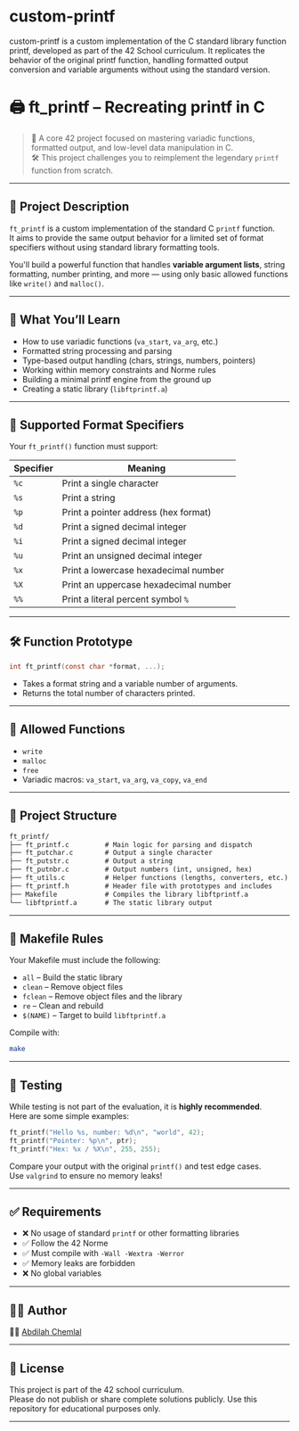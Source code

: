# custom-printf
custom-printf is a custom implementation of the C standard library function printf, developed as part of the 42 School curriculum. It replicates the behavior of the original printf function, handling formatted output conversion and variable arguments without using the standard version.
# 🖨️ ft_printf – Recreating printf in C

> 🚀 A core 42 project focused on mastering variadic functions, formatted output, and low-level data manipulation in C.  
> 🛠️ This project challenges you to reimplement the legendary `printf` function from scratch.

---

## 📌 Project Description

`ft_printf` is a custom implementation of the standard C `printf` function.  
It aims to provide the same output behavior for a limited set of format specifiers without using standard library formatting tools.

You'll build a powerful function that handles **variable argument lists**, string formatting, number printing, and more — using only basic allowed functions like `write()` and `malloc()`.

---

## 🧠 What You’ll Learn

- How to use variadic functions (`va_start`, `va_arg`, etc.)
- Formatted string processing and parsing
- Type-based output handling (chars, strings, numbers, pointers)
- Working within memory constraints and Norme rules
- Building a minimal printf engine from the ground up
- Creating a static library (`libftprintf.a`)

---

## 🧾 Supported Format Specifiers

Your `ft_printf()` function must support:

| Specifier | Meaning                                |
|-----------|----------------------------------------|
| `%c`      | Print a single character               |
| `%s`      | Print a string                         |
| `%p`      | Print a pointer address (hex format)   |
| `%d`      | Print a signed decimal integer         |
| `%i`      | Print a signed decimal integer         |
| `%u`      | Print an unsigned decimal integer      |
| `%x`      | Print a lowercase hexadecimal number   |
| `%X`      | Print an uppercase hexadecimal number  |
| `%%`      | Print a literal percent symbol `%`     |

---

## 🛠️ Function Prototype

```c
int ft_printf(const char *format, ...);
```

- Takes a format string and a variable number of arguments.
- Returns the total number of characters printed.

---

## 🔧 Allowed Functions

- `write`
- `malloc`
- `free`
- Variadic macros: `va_start`, `va_arg`, `va_copy`, `va_end`

---

## 📁 Project Structure

```txt
ft_printf/
├── ft_printf.c         # Main logic for parsing and dispatch
├── ft_putchar.c        # Output a single character
├── ft_putstr.c         # Output a string
├── ft_putnbr.c         # Output numbers (int, unsigned, hex)
├── ft_utils.c          # Helper functions (lengths, converters, etc.)
├── ft_printf.h         # Header file with prototypes and includes
├── Makefile            # Compiles the library libftprintf.a
└── libftprintf.a       # The static library output
```

---

## 📄 Makefile Rules

Your Makefile must include the following:

- `all` – Build the static library
- `clean` – Remove object files
- `fclean` – Remove object files and the library
- `re` – Clean and rebuild
- `$(NAME)` – Target to build `libftprintf.a`

Compile with:

```bash
make
```

---

## 🧪 Testing

While testing is not part of the evaluation, it is **highly recommended**.  
Here are some simple examples:

```c
ft_printf("Hello %s, number: %d\n", "world", 42);
ft_printf("Pointer: %p\n", ptr);
ft_printf("Hex: %x / %X\n", 255, 255);
```

Compare your output with the original `printf()` and test edge cases.  
Use `valgrind` to ensure no memory leaks!

---

## ✅ Requirements

- ❌ No usage of standard `printf` or other formatting libraries
- ✅ Follow the 42 Norme
- ✅ Must compile with `-Wall -Wextra -Werror`
- ✅ Memory leaks are forbidden
- ❌ No global variables

---

## 👨‍💻 Author

🧑‍💻 [Abdilah Chemlal](https://github.com/A-chem)

---

## 🏁 License

This project is part of the 42 school curriculum.  
Please do not publish or share complete solutions publicly. Use this repository for educational purposes only.

---
